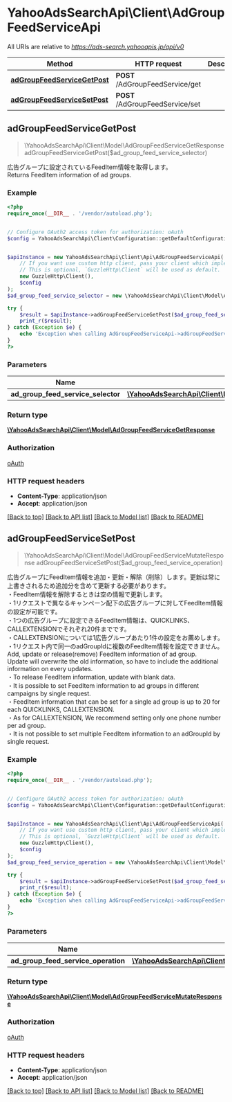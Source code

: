 # YahooAdsSearchApi\Client\AdGroupFeedServiceApi

All URIs are relative to *https://ads-search.yahooapis.jp/api/v0*

Method | HTTP request | Description
------------- | ------------- | -------------
[**adGroupFeedServiceGetPost**](AdGroupFeedServiceApi.md#adGroupFeedServiceGetPost) | **POST** /AdGroupFeedService/get | 
[**adGroupFeedServiceSetPost**](AdGroupFeedServiceApi.md#adGroupFeedServiceSetPost) | **POST** /AdGroupFeedService/set | 



## adGroupFeedServiceGetPost

> \YahooAdsSearchApi\Client\Model\AdGroupFeedServiceGetResponse adGroupFeedServiceGetPost($ad_group_feed_service_selector)



<ja>広告グループに設定されているFeedItem情報を取得します。</ja><br><en>Returns FeedItem information of ad groups.</en>

### Example

```php
<?php
require_once(__DIR__ . '/vendor/autoload.php');


// Configure OAuth2 access token for authorization: oAuth
$config = YahooAdsSearchApi\Client\Configuration::getDefaultConfiguration()->setAccessToken('YOUR_ACCESS_TOKEN');


$apiInstance = new YahooAdsSearchApi\Client\Api\AdGroupFeedServiceApi(
    // If you want use custom http client, pass your client which implements `GuzzleHttp\ClientInterface`.
    // This is optional, `GuzzleHttp\Client` will be used as default.
    new GuzzleHttp\Client(),
    $config
);
$ad_group_feed_service_selector = new \YahooAdsSearchApi\Client\Model\AdGroupFeedServiceSelector(); // \YahooAdsSearchApi\Client\Model\AdGroupFeedServiceSelector | 

try {
    $result = $apiInstance->adGroupFeedServiceGetPost($ad_group_feed_service_selector);
    print_r($result);
} catch (Exception $e) {
    echo 'Exception when calling AdGroupFeedServiceApi->adGroupFeedServiceGetPost: ', $e->getMessage(), PHP_EOL;
}
?>
```

### Parameters


Name | Type | Description  | Notes
------------- | ------------- | ------------- | -------------
 **ad_group_feed_service_selector** | [**\YahooAdsSearchApi\Client\Model\AdGroupFeedServiceSelector**](../Model/AdGroupFeedServiceSelector.md)|  | [optional]

### Return type

[**\YahooAdsSearchApi\Client\Model\AdGroupFeedServiceGetResponse**](../Model/AdGroupFeedServiceGetResponse.md)

### Authorization

[oAuth](../../README.md#oAuth)

### HTTP request headers

- **Content-Type**: application/json
- **Accept**: application/json

[[Back to top]](#) [[Back to API list]](../../README.md#documentation-for-api-endpoints)
[[Back to Model list]](../../README.md#documentation-for-models)
[[Back to README]](../../README.md)


## adGroupFeedServiceSetPost

> \YahooAdsSearchApi\Client\Model\AdGroupFeedServiceMutateResponse adGroupFeedServiceSetPost($ad_group_feed_service_operation)



<ja>広告グループにFeedItem情報を追加・更新・解除（削除）します。更新は常に上書きされるため追加分を含めて更新する必要があります。<br> ・FeedItem情報を解除するときは空の情報で更新します。<br>・1リクエストで異なるキャンペーン配下の広告グループに対してFeedItem情報の設定が可能です。<br> ・1つの広告グループに設定できるFeedItem情報は、QUICKLINKS、CALLEXTENSIONでそれぞれ20件までです。<br> ・CALLEXTENSIONについては1広告グループあたり1件の設定をお薦めします。<br> ・1リクエスト内で同一のadGroupIdに複数のFeedItem情報を設定できません。</ja><br> <en>Add, update or release(remove) FeedItem information of ad group.<br> Update will overwrite the old information, so have to include the additional information on every updates. <br> ・To release FeedItem information, update with blank data.<br>・It is possible to set FeedItem information to ad groups in different campaigns by single request.<br> ・FeedItem information that can be set for a single ad group is up to 20 for each QUICKLINKS, CALLEXTENSION.<br> ・As for CALLEXTENSION, We recommend setting only one phone number per ad group.<br> ・It is not possible to set multiple FeedItem information to an adGroupId by single request.</en>

### Example

```php
<?php
require_once(__DIR__ . '/vendor/autoload.php');


// Configure OAuth2 access token for authorization: oAuth
$config = YahooAdsSearchApi\Client\Configuration::getDefaultConfiguration()->setAccessToken('YOUR_ACCESS_TOKEN');


$apiInstance = new YahooAdsSearchApi\Client\Api\AdGroupFeedServiceApi(
    // If you want use custom http client, pass your client which implements `GuzzleHttp\ClientInterface`.
    // This is optional, `GuzzleHttp\Client` will be used as default.
    new GuzzleHttp\Client(),
    $config
);
$ad_group_feed_service_operation = new \YahooAdsSearchApi\Client\Model\AdGroupFeedServiceOperation(); // \YahooAdsSearchApi\Client\Model\AdGroupFeedServiceOperation | 

try {
    $result = $apiInstance->adGroupFeedServiceSetPost($ad_group_feed_service_operation);
    print_r($result);
} catch (Exception $e) {
    echo 'Exception when calling AdGroupFeedServiceApi->adGroupFeedServiceSetPost: ', $e->getMessage(), PHP_EOL;
}
?>
```

### Parameters


Name | Type | Description  | Notes
------------- | ------------- | ------------- | -------------
 **ad_group_feed_service_operation** | [**\YahooAdsSearchApi\Client\Model\AdGroupFeedServiceOperation**](../Model/AdGroupFeedServiceOperation.md)|  | [optional]

### Return type

[**\YahooAdsSearchApi\Client\Model\AdGroupFeedServiceMutateResponse**](../Model/AdGroupFeedServiceMutateResponse.md)

### Authorization

[oAuth](../../README.md#oAuth)

### HTTP request headers

- **Content-Type**: application/json
- **Accept**: application/json

[[Back to top]](#) [[Back to API list]](../../README.md#documentation-for-api-endpoints)
[[Back to Model list]](../../README.md#documentation-for-models)
[[Back to README]](../../README.md)

